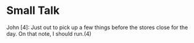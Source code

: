 # Small Talk

John [4]: Just out to pick up a few things before the stores close for the day. On that note, I should run.(4)
